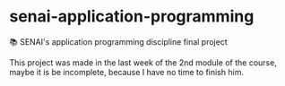 # senai-application-programming
:books: SENAI's application programming discipline final project

This project was made in the last week of the 2nd module of the course, maybe it is be incomplete, because I have no time to finish him.
